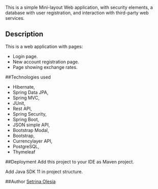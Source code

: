 This is a simple Mini-layout Web application, with security elements, a database with user registration, and interaction with third-party web services.

## Description
This is a web application with pages:
*	Login page.
*	New account registration page.
*	Page showing exchange rates.

##Technologies used
*	Hibernate,
*	Spring Data JPA,
*	Spring MVC,
*	JUnit,
*	Rest API,
*	Spring Security,
*	Spring Boot,
*	JSON simple API, 
*	Bootstrap Modal,
*	Bootstrap,
*	Currencylayer API,
*	PostgreSQL,
*	Thymeleaf

##Deployment
Add this project to your IDE as Maven project.

Add Java SDK 11 in project structure.

##Author
 [Setrina Olesia](setrina527@gmail.com)

